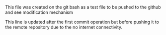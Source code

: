 This file was created on the git bash as a test file to be pushed to the github and see modification mechanism

This line is updated after the first commit operation but before pushing it to the remote repository due to the no internet connectivity.
